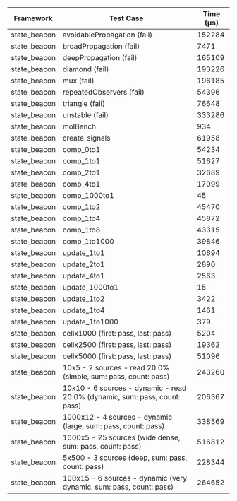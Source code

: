 | Framework | Test Case | Time (μs) |
| --- | --- | --- |
| state_beacon | avoidablePropagation (fail) | 152284 |
| state_beacon | broadPropagation (fail) | 7471 |
| state_beacon | deepPropagation (fail) | 165109 |
| state_beacon | diamond (fail) | 193226 |
| state_beacon | mux (fail) | 196185 |
| state_beacon | repeatedObservers (fail) | 54396 |
| state_beacon | triangle (fail) | 76648 |
| state_beacon | unstable (fail) | 333286 |
| state_beacon | molBench | 934 |
| state_beacon | create_signals | 61958 |
| state_beacon | comp_0to1 | 54234 |
| state_beacon | comp_1to1 | 51627 |
| state_beacon | comp_2to1 | 32689 |
| state_beacon | comp_4to1 | 17099 |
| state_beacon | comp_1000to1 | 45 |
| state_beacon | comp_1to2 | 45470 |
| state_beacon | comp_1to4 | 45872 |
| state_beacon | comp_1to8 | 43315 |
| state_beacon | comp_1to1000 | 39846 |
| state_beacon | update_1to1 | 10694 |
| state_beacon | update_2to1 | 2890 |
| state_beacon | update_4to1 | 2563 |
| state_beacon | update_1000to1 | 15 |
| state_beacon | update_1to2 | 3422 |
| state_beacon | update_1to4 | 1461 |
| state_beacon | update_1to1000 | 379 |
| state_beacon | cellx1000 (first: pass, last: pass) | 5204 |
| state_beacon | cellx2500 (first: pass, last: pass) | 19362 |
| state_beacon | cellx5000 (first: pass, last: pass) | 51096 |
| state_beacon | 10x5 - 2 sources - read 20.0% (simple, sum: pass, count: pass) | 243260 |
| state_beacon | 10x10 - 6 sources - dynamic - read 20.0% (dynamic, sum: pass, count: pass) | 206367 |
| state_beacon | 1000x12 - 4 sources - dynamic (large, sum: pass, count: pass) | 338569 |
| state_beacon | 1000x5 - 25 sources (wide dense, sum: pass, count: pass) | 516812 |
| state_beacon | 5x500 - 3 sources (deep, sum: pass, count: pass) | 228344 |
| state_beacon | 100x15 - 6 sources - dynamic (very dynamic, sum: pass, count: pass) | 264652 |

